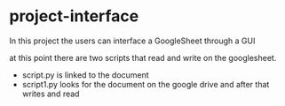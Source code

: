 # project-interface
In this project the users can interface a GoogleSheet through a GUI

at this point there are two scripts that read and write on the googlesheet.
- script.py is linked to the document
- script1.py looks for the document on the google drive and after that writes and read 
